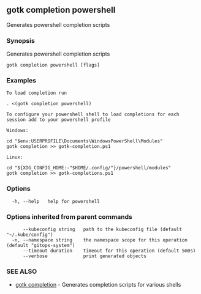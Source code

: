 ## gotk completion powershell

Generates powershell completion scripts

### Synopsis

Generates powershell completion scripts

```
gotk completion powershell [flags]
```

### Examples

```
To load completion run

. <(gotk completion powershell)

To configure your powershell shell to load completions for each session add to your powershell profile

Windows:

cd "$env:USERPROFILE\Documents\WindowsPowerShell\Modules"
gotk completion >> gotk-completion.ps1

Linux:

cd "${XDG_CONFIG_HOME:-"$HOME/.config/"}/powershell/modules"
gotk completion >> gotk-completions.ps1

```

### Options

```
  -h, --help   help for powershell
```

### Options inherited from parent commands

```
      --kubeconfig string   path to the kubeconfig file (default "~/.kube/config")
  -n, --namespace string    the namespace scope for this operation (default "gitops-system")
      --timeout duration    timeout for this operation (default 5m0s)
      --verbose             print generated objects
```

### SEE ALSO

* [gotk completion](gotk_completion.md)	 - Generates completion scripts for various shells

